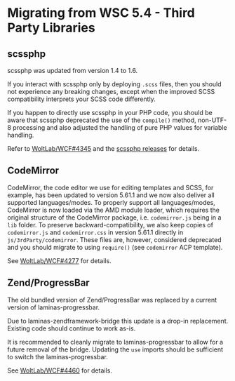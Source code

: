 # Migrating from WSC 5.4 - Third Party Libraries

## scssphp

scssphp was updated from version 1.4 to 1.6.

If you interact with scssphp only by deploying `.scss` files, then you should not experience any breaking changes, except when the improved SCSS compatibility interprets your SCSS code differently.

If you happen to directly use scssphp in your PHP code, you should be aware that scssphp deprecated the use of the `compile()` method, non-UTF-8 processing and also adjusted the handling of pure PHP values for variable handling.

Refer to [WoltLab/WCF#4345](https://github.com/WoltLab/WCF/pull/4345) and the [scssphp releases](https://github.com/scssphp/scssphp/releases) for details.

## CodeMirror

CodeMirror, the code editor we use for editing templates and SCSS, for example, has been updated to version 5.61.1 and we now also deliver all supported languages/modes.
To properly support all languages/modes, CodeMirror is now loaded via the AMD module loader, which requires the original structure of the CodeMirror package, i.e. `codemirror.js` being in a `lib` folder.
To preserve backward-compatibility, we also keep copies of `codemirror.js` and `codemirror.css` in version 5.61.1 directly in `js/3rdParty/codemirror`.
These files are, however, considered deprecated and you should migrate to using `require()` (see `codemirror` ACP template).

See [WoltLab/WCF#4277](https://github.com/WoltLab/WCF/pull/4277) for details.

## Zend/ProgressBar

The old bundled version of Zend/ProgressBar was replaced by a current version of laminas-progressbar.

Due to laminas-zendframework-bridge this update is a drop-in replacement.
Existing code should continue to work as-is.

It is recommended to cleanly migrate to laminas-progressbar to allow for a future removal of the bridge.
Updating the `use` imports should be sufficient to switch the laminas-progressbar.

See [WoltLab/WCF#4460](https://github.com/WoltLab/WCF/pull/4460) for details.

